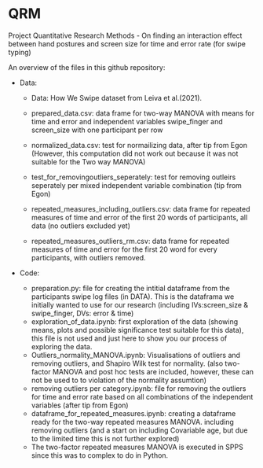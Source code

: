# QRM
Project Quantitative Research Methods - On finding an interaction effect between hand postures and screen size for time and error rate (for swipe typing)

An overview of the files in this github repository:
- Data:
    - Data: How We Swipe dataset from Leiva et al.(2021).
    - prepared_data.csv: data frame for two-way MANOVA with means for time and error and independent variables swipe_finger and screen_size with one participant per row
    - normalized_data.csv: test for normailizing data, after tip from Egon (However, this computation did not work out because it was not suitable for the Two way MANOVA)
    - test_for_removingoutliers_seperately: test for removing outleirs seperately per mixed independent variable combination (tip from Egon)
  
    - repeated_measures_including_outliers.csv: data frame for repeated measures of time and error of the first 20 words of participants, all data (no outliers excluded yet)
    - repeated_measures_outliers_rm.csv: data frame for repeated measures of time and error for the first 20 word for every participants, with outliers removed.

- Code:
    - preparation.py: file for creating the intitial dataframe from the participants swipe log files (in DATA). This is the dataframa we initially wanted to use for our research (including  IVs:screen_size & swipe_finger, DVs: error & time)
    - exploration_of_data.ipynb: first exploration of the data (showing means, plots and possible significance test suitable for this data), this file is not used and just here to show you our process of exploring the data.
    - Outliers_normality_MANOVA.ipynb: Visualisations of outliers and removing outliers, and Shapiro Wilk test for normality. (also two-factor MANOVA and post hoc tests are included, however, these can not be used to to violation of the normality assumtion)
    - removing outliers per category.ipynb: file for removing the outliers for time and error rate based on all combinations of the independent variables (after tip from Egon)
    - dataframe_for_repeated_measures.ipynb: creating a dataframe ready for the two-way repeated measures MANOVA. including removing outliers (and a start on including Covariable age, but due to the limited time this is not further explored)
    - The two-factor repeated measures MANOVA is executed in SPPS since this was to complex to do in Python. 
      
